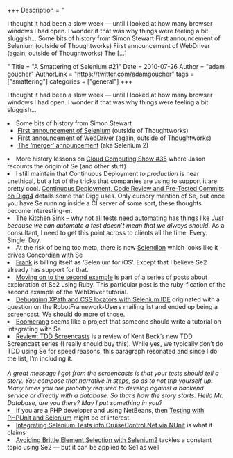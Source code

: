 +++
Description = "<p>I thought it had been a slow week — until I looked at how many browser windows I had open. I wonder if that was why things were feeling a bit sluggish… Some bits of history from Simon Stewart First announcement of Selenium (outside of Thoughtworks) First announcement of WebDriver (again, outside of Thoughtworks) The […]</p>"
Title = "A Smattering of Selenium #21"
Date = 2010-07-26
Author = "adam goucher"
AuthorLink = "https://twitter.com/adamgoucher"
tags = ["smattering"]
categories = ["general"]
+++
<p>I thought it had been a slow week &#8212; until I looked at how many browser windows I had open. I wonder if that was why things were feeling a bit sluggish&#8230;<br />
</p>
<li>Some bits of history from Simon Stewart
<ul>
<li><a href="http://www.io.com/~wazmo/blog/archives/2004_10.html#000224">First announcement of Selenium</a> (outside of Thoughtworks)</li>
<li><a href="http://groups.google.com/group/webdriver/browse_thread/thread/f2f44ac9ccb42e66">First announcement of WebDriver</a> (again, outside of Thoughtworks)</li>
<li><a href="http://groups.google.com/group/webdriver/browse_thread/thread/b089f9a193e4eec9">The &#8216;merger&#8217; announcement</a> (aka Selenium 2)</li>
</ul>
</li>
<li>More history lessons on <a href="http://cloudcomputingshow.blogspot.com/2010/07/cloud-computing-show-35.html">Cloud Computing Show #35</a> where Jason recounts the origin of Se (and other stuff)</li>
<li>I still maintain that Continuous Deployment <i>to production</i> is near unethical, but a lot of the tricks that companies are using to support it are pretty cool. <a href="http://about.digg.com/blog/continuous-deployment-code-review-and-pre-tested-commits-digg4">Continuous Deployment, Code Review and Pre-Tested Commits on Digg4</a> details some that Digg uses. Only cursory mention of Se, but once you have Se running inside a CI server of some sort, these thoughts become interesting-er.</li>
<li><a href="http://a-sisyphean-task.blogspot.com/2010/05/kitchen-sink-why-not-all-tests-need.html">The Kitchen Sink &#8211; why not all tests need automating</a> has things like <i>Just because we can automate a test doesn&#8217;t mean that we always should</i>. As a consultant, I need to get this point across to clients all the time. Every. Single. Day.</li>
<li>At the risk of being too meta, there is now <a href="http://code.google.com/p/selendion/">Selendion</a> which looks like it drives Concordian with Se</li>
<li><a href="http://blog.thepete.net/2010/07/frank-automated-acceptance-tests-for.html">Frank</a> is billing itself as &#8216;Selenium for iOS&#8217;. Except that I believe Se2 already has support for that.</li>
<li><a href="http://mountaintroll.blogspot.com/2010/07/moving-on-to-second-example.html">Moving on to the second example</a> is part of a series of posts about exploration of Se2 using Ruby. This particular post is the ruby-fication of the second example of the WebDriver tutorial.</li>
<li><a href="http://blog.codecentric.de/en/2010/07/debugging-xpath-and-css-locators-with-selenium-ide/">Debugging XPath and CSS locators with Selenium IDE</a> originated with a question on the RobotFramework-Users mailing list and ended up being a screencast. We should do more of those.</li>
<li><a href="http://yahoo.github.com/boomerang/doc/">Boomerang</a> seems like a project that someone should write a tutorial on integrating with Se</li>
<li><a href="http://odoe.net/blog/?p=87">Review: TDD Screencasts</a> is a review of Kent Beck&#8217;s new TDD Screencast series (I really should buy this). While yes, we typically don&#8217;t do TDD using Se for speed reasons, this paragraph resonated and since I do the list, I&#8217;m including it.<br />
<br />
<i>A great message I got from the screencasts is that your tests should tell a story. You compose that narrative in steps, so as to not trip yourself up. Many times you are probably required to develop against a backend service or directly with a database. So that’s how the story starts. Hello Mr. Database, are you there? May I put something in you?</i></li>
<li>If you are a PHP developer and using NetBeans, then <a href="http://netbeans.org/kb/docs/php/phpunit.html">Testing with PHPUnit and Selenium</a> might be of interest.</li>
<li><a href="http://multitiered.wordpress.com/2010/07/25/integrating-selenium-tests-into-cruisecontrol-net-via-nunit/">Integrating Selenium Tests into CruiseControl.Net via NUnit</a> is what it claims</li>
<li><a href="http://www.rapaul.com/2010/07/18/avoiding-brittle-element-selection-with-selenium2/">Avoiding Brittle Element Selection with Selenium2</a> tackles a constant topic using Se2 &#8212; but it can be applied to Se1 as well</li>
</ul>

